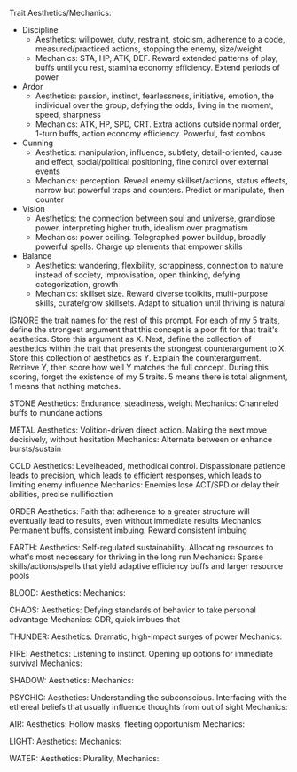 Trait Aesthetics/Mechanics: 
- Discipline 
	- Aesthetics: willpower, duty, restraint, stoicism, adherence to a code, measured/practiced actions, stopping the enemy, size/weight
    - Mechanics: STA, HP, ATK, DEF. Reward extended patterns of play, buffs until you rest, stamina economy efficiency. Extend periods of power
- Ardor 
	- Aesthetics: passion, instinct, fearlessness, initiative, emotion, the individual over the group, defying the odds, living in the moment, speed, sharpness
	- Mechanics: ATK, HP, SPD, CRT. Extra actions outside normal order, 1-turn buffs, action economy efficiency. Powerful, fast combos 
- Cunning 
	- Aesthetics: manipulation, influence, subtlety, detail-oriented, cause and effect, social/political positioning, fine control over external events
	- Mechanics: perception. Reveal enemy skillset/actions, status effects, narrow but powerful traps and counters. Predict or manipulate, then counter 
- Vision 
	- Aesthetics: the connection between soul and universe, grandiose power, interpreting higher truth, idealism over pragmatism
	- Mechanics: power ceiling. Telegraphed power buildup, broadly powerful spells. Charge up elements that empower skills
- Balance 
	- Aesthetics: wandering, flexibility, scrappiness, connection to nature instead of society, improvisation, open thinking, defying categorization, growth
	- Mechanics: skillset size. Reward diverse toolkits, multi-purpose skills, curate/grow skillsets. Adapt to situation until thriving is natural

IGNORE the trait names for the rest of this prompt. For each of my 5 traits, define the strongest argument that this concept is a poor fit for that trait's aesthetics. Store this argument as X. Next, define the collection of aesthetics within the trait that presents the strongest counterargument to X. Store this collection of aesthetics as Y. Explain the counterargument. Retrieve Y, then score how well Y matches the full concept. During this scoring, forget the existence of my 5 traits. 5 means there is total alignment, 1 means that nothing matches.

STONE
Aesthetics: Endurance, steadiness, weight
Mechanics: Channeled buffs to mundane actions

METAL
Aesthetics: Volition-driven direct action. Making the next move decisively, without hesitation
Mechanics: Alternate between or enhance bursts/sustain

COLD
Aesthetics: Levelheaded, methodical control. Dispassionate patience leads to precision, which leads to efficient responses, which leads to limiting enemy influence
Mechanics: Enemies lose ACT/SPD or delay their abilities, precise nullification

ORDER
Aesthetics: Faith that adherence to a greater structure will eventually lead to results, even without immediate results
Mechanics: Permanent buffs, consistent imbuing. Reward consistent imbuing

EARTH:
Aesthetics: Self-regulated sustainability. Allocating resources to what's most necessary for thriving in the long run
Mechanics: Sparse skills/actions/spells that yield adaptive efficiency buffs and larger resource pools

BLOOD:
Aesthetics:
Mechanics:

CHAOS:
Aesthetics: Defying standards of behavior to take personal advantage
Mechanics: CDR, quick imbues that 

THUNDER:
Aesthetics: Dramatic, high-impact surges of power
Mechanics: 

FIRE: 
Aesthetics: Listening to instinct. Opening up options for immediate survival
Mechanics:

SHADOW:
Aesthetics: 
Mechanics:

PSYCHIC:
Aesthetics: Understanding the subconscious. Interfacing with the ethereal beliefs that usually influence thoughts from out of sight
Mechanics:

AIR:
Aesthetics: Hollow masks, fleeting opportunism
Mechanics:

LIGHT:
Aesthetics:
Mechanics:

WATER:
Aesthetics: Plurality, 
Mechanics: